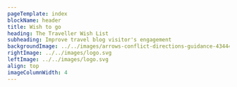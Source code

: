```yaml
---
pageTemplate: index
blockName: header
title: Wish to go
heading: The Traveller Wish List
subheading: Improve travel blog visitor's engagement
backgroundImage: ../../images/arrows-conflict-directions-guidance-434446.jpg
rightImage: ../../images/logo.svg
leftImage: ../../images/logo.svg
align: top
imageColumnWidth: 4
---
```

